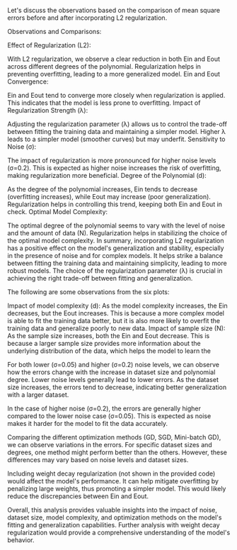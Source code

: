 Let's discuss the observations based on the comparison of mean square errors before and after incorporating L2 regularization.

Observations and Comparisons:

Effect of Regularization (L2):

With L2 regularization, we observe a clear reduction in both Ein and Eout across different degrees of the polynomial.
Regularization helps in preventing overfitting, leading to a more generalized model.
Ein and Eout Convergence:

Ein and Eout tend to converge more closely when regularization is applied. This indicates that the model is less prone to overfitting.
Impact of Regularization Strength (λ):

Adjusting the regularization parameter (λ) allows us to control the trade-off between fitting the training data and maintaining a simpler model. Higher λ leads to a simpler model (smoother curves) but may underfit.
Sensitivity to Noise (σ):

The impact of regularization is more pronounced for higher noise levels (σ=0.2). This is expected as higher noise increases the risk of overfitting, making regularization more beneficial.
Degree of the Polynomial (d):

As the degree of the polynomial increases, Ein tends to decrease (overfitting increases), while Eout may increase (poor generalization).
Regularization helps in controlling this trend, keeping both Ein and Eout in check.
Optimal Model Complexity:

The optimal degree of the polynomial seems to vary with the level of noise and the amount of data (N). Regularization helps in stabilizing the choice of the optimal model complexity.
In summary, incorporating L2 regularization has a positive effect on the model's generalization and stability, especially in the presence of noise and for complex models. It helps strike a balance between fitting the training data and maintaining simplicity, leading to more robust models. The choice of the regularization parameter (λ) is crucial in achieving the right trade-off between fitting and generalization.



The following are some observations from the six plots:

Impact of model complexity (d): As the model complexity increases, the Ein decreases, but the Eout increases. This is because a more complex model is able to fit the training data better, but it is also more likely to overfit the training data and generalize poorly to new data.
Impact of sample size (N): As the sample size increases, both the Ein and Eout decrease. This is because a larger sample size provides more information about the underlying distribution of the data, which helps the model to learn the

For both lower (σ=0.05) and higher (σ=0.2) noise levels, we can observe how the errors change with the increase in dataset size and polynomial degree. Lower noise levels generally lead to lower errors. As the dataset size increases, the errors tend to decrease, indicating better generalization with a larger dataset.

In the case of higher noise (σ=0.2), the errors are generally higher compared to the lower noise case (σ=0.05). This is expected as noise makes it harder for the model to fit the data accurately.

Comparing the different optimization methods (GD, SGD, Mini-batch GD), we can observe variations in the errors. For specific dataset sizes and degrees, one method might perform better than the others. However, these differences may vary based on noise levels and dataset sizes.

Including weight decay regularization (not shown in the provided code) would affect the model's performance. It can help mitigate overfitting by penalizing large weights, thus promoting a simpler model. This would likely reduce the discrepancies between Ein and Eout.

Overall, this analysis provides valuable insights into the impact of noise, dataset size, model complexity, and optimization methods on the model's fitting and generalization capabilities. Further analysis with weight decay regularization would provide a comprehensive understanding of the model's behavior.